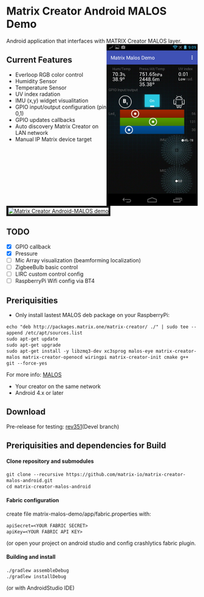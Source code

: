 # Matrix Creator Android MALOS Demo
Android application that interfaces with MATRIX Creator MALOS layer. <a href="https://github.com/matrix-io/matrix-creator-malos-android/blob/master/screenshot.jpg"><img src="https://github.com/matrix-io/matrix-creator-malos-android/blob/master/screenshot.jpg" align="right" height="426" width="240" ></a>

## Current Features

* Everloop RGB color control
* Humidity Sensor
* Temperature Sensor
* UV index radation
* IMU (x,y) widget visualitation
* GPIO input/output configuration (pin 0,1)
* GPIO updates callbacks
* Auto discovery Matrix Creator on LAN network
* Manual IP Matrix device target

<a href="http://www.youtube.com/watch?feature=player_embedded&v=ihV_v7zFO7A" target="_blank"><img src="http://img.youtube.com/vi/ihV_v7zFO7A/0.jpg" 
alt="Matrix Creator Android-MALOS demo" width="234" height="180" border="5" /></a>

## TODO
- [X] GPIO callback
- [X] Pressure
- [ ] Mic Array visualization (beamforming localization)
- [ ] ZigbeeBulb basic control
- [ ] LIRC custom control config
- [ ] RaspberryPi Wifi config via BT4

## Preriquisities
* Only install lastest MALOS deb package on your RaspberryPi:
```
echo "deb http://packages.matrix.one/matrix-creator/ ./" | sudo tee --append /etc/apt/sources.list
sudo apt-get update
sudo apt-get upgrade
sudo apt-get install -y libzmq3-dev xc3sprog malos-eye matrix-creator-malos matrix-creator-openocd wiringpi matrix-creator-init cmake g++ git --force-yes
```
For more info: [MALOS](https://github.com/matrix-io/matrix-creator-quickstart/wiki/2.-Getting-Started)

* Your creator on the same network
* Android 4.x or later

## Download
Pre-release for testing: [rev351](https://github.com/matrix-io/matrix-creator-malos-android/releases)(Devel branch)

## Preriquisities and dependencies for Build

#### Clone repository and submodules
```
git clone --recursive https://github.com/matrix-io/matrix-creator-malos-android.git
cd matrix-creator-malos-android
```

#### Fabric configuration
create file matrix-malos-demo/app/fabric.properties with:
```
apiSecret=<YOUR FABRIC SECRET>
apiKey=<YOUR FABRIC API KEY>
```
(or open your project on android studio and config crashlytics fabric plugin.

#### Building and install
```
./gradlew assembleDebug
./gradlew installDebug
```
(or with AndroidStudio IDE)

